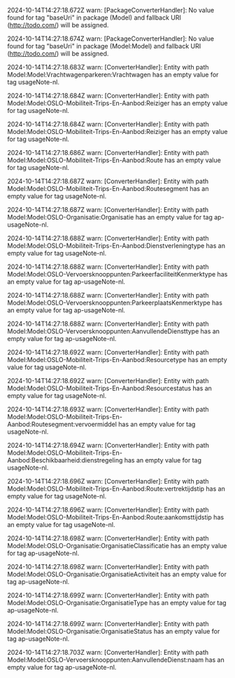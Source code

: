 2024-10-14T14:27:18.672Z warn: [PackageConverterHandler]: No value found for tag "baseUri" in package (Model) and fallback URI (http://todo.com/) will be assigned.

2024-10-14T14:27:18.674Z warn: [PackageConverterHandler]: No value found for tag "baseUri" in package (Model:Model) and fallback URI (http://todo.com/) will be assigned.

2024-10-14T14:27:18.683Z warn: [ConverterHandler]: Entity with path Model:Model:Vrachtwagenparkeren:Vrachtwagen has an empty value for tag usageNote-nl.

2024-10-14T14:27:18.684Z warn: [ConverterHandler]: Entity with path Model:Model:OSLO-Mobiliteit-Trips-En-Aanbod:Reiziger has an empty value for tag usageNote-nl.

2024-10-14T14:27:18.684Z warn: [ConverterHandler]: Entity with path Model:Model:OSLO-Mobiliteit-Trips-En-Aanbod:Reiziger has an empty value for tag usageNote-nl.

2024-10-14T14:27:18.686Z warn: [ConverterHandler]: Entity with path Model:Model:OSLO-Mobiliteit-Trips-En-Aanbod:Route has an empty value for tag usageNote-nl.

2024-10-14T14:27:18.687Z warn: [ConverterHandler]: Entity with path Model:Model:OSLO-Mobiliteit-Trips-En-Aanbod:Routesegment has an empty value for tag usageNote-nl.

2024-10-14T14:27:18.687Z warn: [ConverterHandler]: Entity with path Model:Model:OSLO-Organisatie:Organisatie has an empty value for tag ap-usageNote-nl.

2024-10-14T14:27:18.688Z warn: [ConverterHandler]: Entity with path Model:Model:OSLO-Mobiliteit-Trips-En-Aanbod:Dienstverleningtype has an empty value for tag usageNote-nl.

2024-10-14T14:27:18.688Z warn: [ConverterHandler]: Entity with path Model:Model:OSLO-Vervoersknooppunten:ParkeerfaciliteitKenmerktype has an empty value for tag ap-usageNote-nl.

2024-10-14T14:27:18.688Z warn: [ConverterHandler]: Entity with path Model:Model:OSLO-Vervoersknooppunten:ParkeerplaatsKenmerktype has an empty value for tag ap-usageNote-nl.

2024-10-14T14:27:18.688Z warn: [ConverterHandler]: Entity with path Model:Model:OSLO-Vervoersknooppunten:AanvullendeDiensttype has an empty value for tag ap-usageNote-nl.

2024-10-14T14:27:18.692Z warn: [ConverterHandler]: Entity with path Model:Model:OSLO-Mobiliteit-Trips-En-Aanbod:Resourcetype has an empty value for tag usageNote-nl.

2024-10-14T14:27:18.692Z warn: [ConverterHandler]: Entity with path Model:Model:OSLO-Mobiliteit-Trips-En-Aanbod:Resourcestatus has an empty value for tag usageNote-nl.

2024-10-14T14:27:18.693Z warn: [ConverterHandler]: Entity with path Model:Model:OSLO-Mobiliteit-Trips-En-Aanbod:Routesegment:vervoermiddel has an empty value for tag usageNote-nl.

2024-10-14T14:27:18.694Z warn: [ConverterHandler]: Entity with path Model:Model:OSLO-Mobiliteit-Trips-En-Aanbod:Beschikbaarheid:dienstregeling has an empty value for tag usageNote-nl.

2024-10-14T14:27:18.696Z warn: [ConverterHandler]: Entity with path Model:Model:OSLO-Mobiliteit-Trips-En-Aanbod:Route:vertrektijdstip has an empty value for tag usageNote-nl.

2024-10-14T14:27:18.696Z warn: [ConverterHandler]: Entity with path Model:Model:OSLO-Mobiliteit-Trips-En-Aanbod:Route:aankomsttijdstip has an empty value for tag usageNote-nl.

2024-10-14T14:27:18.698Z warn: [ConverterHandler]: Entity with path Model:Model:OSLO-Organisatie:OrganisatieClassificatie has an empty value for tag ap-usageNote-nl.

2024-10-14T14:27:18.698Z warn: [ConverterHandler]: Entity with path Model:Model:OSLO-Organisatie:OrganisatieActiviteit has an empty value for tag ap-usageNote-nl.

2024-10-14T14:27:18.699Z warn: [ConverterHandler]: Entity with path Model:Model:OSLO-Organisatie:OrganisatieType has an empty value for tag ap-usageNote-nl.

2024-10-14T14:27:18.699Z warn: [ConverterHandler]: Entity with path Model:Model:OSLO-Organisatie:OrganisatieStatus has an empty value for tag ap-usageNote-nl.

2024-10-14T14:27:18.703Z warn: [ConverterHandler]: Entity with path Model:Model:OSLO-Vervoersknooppunten:AanvullendeDienst:naam has an empty value for tag ap-usageNote-nl.

